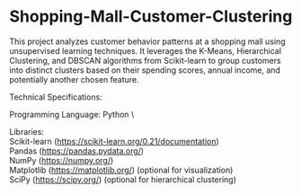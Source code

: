 # Shopping-Mall-Customer-Clustering

This project analyzes customer behavior patterns at a shopping mall using unsupervised learning techniques. It leverages the K-Means, Hierarchical Clustering, and DBSCAN algorithms from Scikit-learn to group customers into distinct clusters based on their spending scores, annual income, and potentially another chosen feature.

Technical Specifications:

Programming Language: Python \

Libraries: \
Scikit-learn (https://scikit-learn.org/0.21/documentation) \
Pandas (https://pandas.pydata.org/) \
NumPy (https://numpy.org/) \
Matplotlib (https://matplotlib.org/) (optional for visualization) \
SciPy (https://scipy.org/) (optional for hierarchical clustering)
